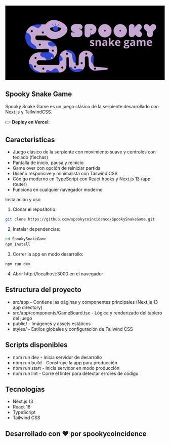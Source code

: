 ![Snake](snakegame.png)


## Spooky Snake Game

Spooky Snake Game es un juego clásico de la serpiente desarrollado con Next.js y TailwindCSS.

👉 **Deploy en Vercel**: 


## Características
* Juego clásico de la serpiente con movimiento suave y controles con teclado (flechas)
* Pantalla de inicio, pausa y reinicio
* Game over con opción de reiniciar partida
* Diseño responsive y minimalista con Tailwind CSS
* Código moderno en TypeScript con React hooks y Next.js 13 (app router)
* Funciona en cualquier navegador moderno

Instalación y uso
1. Clonar el repositorio:
```bash
git clone https://github.com/spookycoincidence/SpookySnakeGame.git
```
2. Instalar dependencias:
```bash
cd SpookySnakeGame
npm install
```
3. Correr la app en modo desarrollo:
```bash
npm run dev
```
4. Abrir http://localhost:3000 en el navegador

## Estructura del proyecto
* src/app - Contiene las páginas y componentes principales (Next.js 13 app directory)
* src/app/components/GameBoard.tsx - Lógica y renderizado del tablero del juego
* public/ - Imágenes y assets estáticos
* styles/ - Estilos globales y configuración de Tailwind CSS

## Scripts disponibles
* npm run dev - Inicia servidor de desarrollo
* npm run build - Construye la app para producción
* npm run start - Inicia servidor en modo producción
* npm run lint - Corre el linter para detectar errores de código

## Tecnologías
* Next.js 13
* React 18
* TypeScript
* Tailwind CSS

## Desarrollado con ❤️ por spookycoincidence